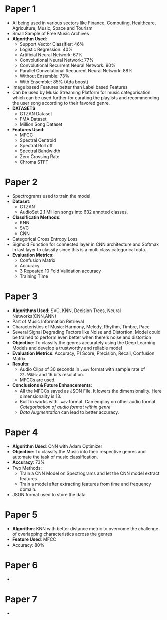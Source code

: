 # Paper 1
- AI being used in various sectors like Finance, Computing, Healthcare, Agriculture, Music, Space and Tourism
- Small Sample of Free Music Archives
- **Algorithm Used**:
    - Support Vector Classifier: 46%
    - Logistic Regression: 40%
    - Artificial Neural Network: 67%
    - Convolutional Neural Network: 77%
    - Convolutional Recurrent Neural Network: 90%
    - Parallel Convolutional Recuurent Neural Network: 88%
    - Without Ensemble: 73%
    - With Ensemble: 85% (Ada boost)
- Image based Features better than Label based Features
- Can be used by Music Streaming Platform for music categorisation which can be used further for curating the playlists and recommending the user song according to their favored genre.
- **DATASETS**:
    - GTZAN Dataset
    - FMA Dataset
    - Million Song Dataset
- **Features Used**:
    - MFCC
    - Spectral Centroid
    - Spectral Roll off 
    - Spectral Bandwidth
    - Zero Crossing Rate
    - Chroma STFT

# Paper 2
- Spectrograms used to train the model
- **Dataset**:
    - GTZAN
    - AudioSet 2.1 Million songs into 632 annoted classes.
- **Classificatin Methods**:
    - KNN
    - SVC
    - CNN
- Categorical Cross Entropy Loss
- Sigmoid Function for connected layer in CNN architecture and Softmax in last layer to classify since this is a multi class categorical data.
- **Evaluation Metrics**:
    - Confusion Matrix
    - Accuracy
    - 3 Repeated 10 Fold Validation accuracy
    - Training Time

# Paper 3
- **Algorithms Used**: SVC, KNN, Decision Trees, Neural Networks(CNN,ANN)
- Part of Music Information Retrieval
- Characteristics of Music: Harmony, Melody, Rhythm, Timbre, Pace
- Several Signal Degrading Factors like Noise and Distortion. Model could be trained to perform even better when there's noise and distortion
- **Objective**: To classify the genres accurately using the Deep Learning Models and develop a trustworthy and reliable model
- **Evaluation Metrics**: Accuracy, F1 Score, Precision, Recall, Confusion Matrix
- **Results**:
    - Audio Clips of 30 seconds in `.wav` format with sample rate of `22.05KHz` and 16 bits resolution.
    - MFCCs are used.
- **Conclusions & Future Enhancements**:
    - All the MFCCs saved as JSON File. It lowers the dimensionality. Here dimensionality is 13.
    - Built in works with `.wav` format. Can employ on other audio format. *Categorisation of audio format within genre*
    - *Data Augmentation* can lead to better accuracy.

# Paper 4
- **Algorithm Used**: CNN with Adam Optimizer
- **Objective**: To classify the Music into their respective genres and automate the task of music classification.
- **Accuracy**: 73%
- Two Methods:
    - Train a CNN Model on Spectrograms and let the CNN model extract features.
    - Train a model after extracting features from time and frequency domain.
- JSON format used to store the data

# Paper 5
- **Algorithm**: KNN with better distance metric to overcome the challenge of overlapping characteristics across the genres
- **Feature Used**: MFCC
- Accuracy: 80%

# Paper 6
- 

# Paper 7
-